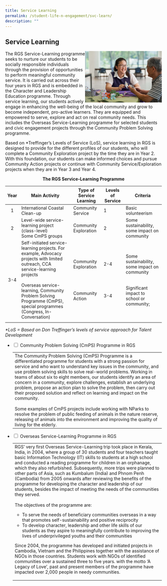 ```yaml
---
title: Service Learning
permalink: /student-life-n-engagement/svc-learn/
description: ""
---
```

## Service Learning

<img src="/images/Service Learning.jpg" style="width:49%" align=right>

The RGS Service-Learning programme seeks to nurture our students to be socially responsible individuals through the provision of opportunities to perform meaningful community service. It is carried out across their four years in RGS and is embedded in the Character and Leadership Education programme. Through service learning, our students actively engage in enhancing the well-being of the local community and grow to become independent, pro-active learners. They are equipped and empowered to serve, explore and act on real community needs. This includes the Overseas Service-Learning programme for selected students and civic engagement projects through the Community Problem Solving programme.

Based on \*Treffinger’s Levels of Service (LoS), service learning in RGS is designed to provide for the different profiles of our students, who will complete a Community Exploration project by the time they are in Year 2. With this foundation, our students can make informed choices and pursue Community Action projects or continue with Community Service/Exploration projects when they are in Year 3 and Year 4.

<b><center>The RGS Service-Learning Programme</center></b>

| Year  | Main Activity  | Type of Service Learning  | Levels of Service  |  Criteria |
|:-:|---|---|---|---|
| 1  | International Coastal Clean-up  | Community Service  | 1  | Basic volunteerism  |
| 2  | Level-wide service-learning project (class-level)  <br>Some CmPS groups  | Community Exploration  | 2  | Some sustainability, some impact on community  |
| 3-4  | Self-initiated service-learning projects. For example, Advocacy projects with limited outreach, CCA service-learning projects<br><br>Overseas service-learning, Community Problem Solving Programme (CmPS), special programmes (Congress, In-Conversation)  | Community Exploration<br><br><br><br><br>Community Action  | 2-4<br><br><br><br><br><br>3-4  | Some sustainability, some impact on community<br><br><br>Significant impact to school or community;  |
|   |   |   |   |   |

_\*LoS = Based on Don Treffinger’s levels of service approach for Talent Development_

<ul class="jekyllcodex_accordion">
  <li>
    <input type="checkbox" id="accordion1"> <label for="accordion1">Community Problem Solving (CmPS) Programme in RGS</label>
    <div>
			<table>
				<tr>
					<td>The Community Problem Solving (CmPS) Programme is a differentiated programme for students with a strong passion for service and who want to understand key issues in the community, and use problem solving skills to solve real-world problems. Working in teams of about six to eight members, our students identify an area of concern in a community, explore challenges, establish an underlying problem, propose an action plan to solve the problem, then carry out their proposed solution and reflect on learning and impact on the community.<br><br>Some examples of CmPS projects include working with NParks to resolve the problem of public feeding of animals in the nature reserve, releasing of animals into the environment and improving the quality of living for the elderly.</td>
				</tr>
			</table>
		</div>
	</li>
	  <li>
    <input type="checkbox" id="accordion2"> <label for="accordion2">Overseas Service-Learning Programme in RGS</label>
    <div>
			<table>
				<tr>
					<td>RGS’ very first Overseas Service-Learning trip took place in Kerala, India, in 2004, where a group of 30 students and four teachers taught basic Information Technology (IT) skills to students at a high school and conducted a reading programme for children in an orphanage, which they also refurbished. Subsequently, more trips were planned to other parts of Asia, such as Kumbalum (India) and Phnom Penh (Cambodia) from 2005 onwards after reviewing the benefits of the programme for developing the character and leadership of our students, besides the impact of meeting the needs of the communities they served.<br><br>The objectives of the programme are:

*   To serve the needs of beneficiary communities overseas in a way that promotes self-sustainability and positive reciprocity
*   To develop character, leadership and other life skills of our students as they aspire to meaningfully contribute to improving the lives of underprivileged youths and their communities<br>
						
Since 2004, the programme has developed and initiated projects in Cambodia, Vietnam and the Philippines together with the assistance of NGOs in those countries. Students work with NGOs of identified communities over a sustained three to five years. with the motto ‘A Legacy of Love’, past and present members of the programme have impacted over 2,000 people in needy communities.